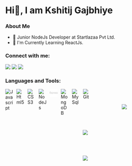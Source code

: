 # Hi👋, I am Kshitij Gajbhiye

### About Me
- 💼 Junior NodeJs Developer at Startlazaa Pvt Ltd.
- 🌱 I'm Currently Learning ReactJs.
  
### Connect with me:
<a href="https://www.linkedin.com/in/kshitij-gajbhiye-56a206191/"><img src="https://img.shields.io/badge/Kshitij%20Gajbhiye-0077B5?style=flat&logo=linkedin&logoColor=white"/></a>
<a href="mailto:kshitijg5@gmail.com"><img src="https://img.shields.io/badge/Kshitij%20Gajbhiye-D14836?style=flat&logo=gmail&logoColor=white"/></a>
<a href="https://twitter.com/Kshitij73801065"><img src="https://img.shields.io/badge/Kshitij%20Gajbhiye-1DA1F2?style=flat&logo=twitter&logoColor=white"/></a>

### Languages and Tools:
<img align="left" alt="Javascript" width="25px" src="https://cdn.jsdelivr.net/gh/devicons/devicon/icons/javascript/javascript-original.svg" style="padding-right:10px;" />
<img align="left" alt="Html5" width="25px" src="https://cdn.jsdelivr.net/gh/devicons/devicon/icons/html5/html5-original.svg" style="padding-right:10px;" />
<img align="left" alt="CSS3" width="25px" src="https://cdn.jsdelivr.net/gh/devicons/devicon/icons/css3/css3-original.svg" style="padding-right:10px;" />
<img align="left" alt="NodeJs" width="25px" src="https://cdn.jsdelivr.net/gh/devicons/devicon/icons/nodejs/nodejs-plain-wordmark.svg" style="padding-right:10px;" /><img align="left" alt="ExpressJs" width="25px" src="https://raw.githubusercontent.com/github/explore/80688e429a7d4ef2fca1e82350fe8e3517d3494d/topics/express/express.png" style="padding-right:10px;" />
<img align="left" alt="MongoDB" width="25px" src="https://cdn.jsdelivr.net/gh/devicons/devicon/icons/mongodb/mongodb-plain-wordmark.svg" style="padding-right:10px;" />
<img align="left" alt="MySql" width="25px" src="https://cdn.jsdelivr.net/gh/devicons/devicon/icons/mysql/mysql-plain-wordmark.svg" style="padding-right:10px;" />
<img align="left" alt="Git" width="25px" src="https://cdn.jsdelivr.net/gh/devicons/devicon/icons/git/git-original.svg" style="padding-right:10px;" />

<br />
<br />

<p align="center">
  <img src="https://github-readme-stats.vercel.app/api?username=kshitij430&theme=radical">
</p>

<br />
<br />

<p align="center">
  <img src="https://github-readme-streak-stats.herokuapp.com?user=kshitij430&background=000000&dates=FFFFFF&currStreakNum=FFFFFF&sideNums=FFFFFF&sideLabels=FFFFFF&stroke=FFFFFF)">
</p>

<br />
<br />

<p align="center">
  <img src="https://github-readme-stats.vercel.app/api/top-langs/?username=kshitij430&langs_count=8&layout=compact&theme=radical">
</p>
